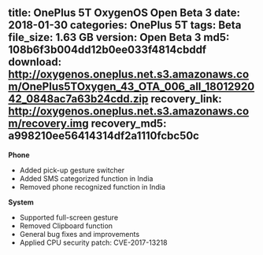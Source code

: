 title: OnePlus 5T OxygenOS Open Beta 3
date: 2018-01-30
categories: OnePlus 5T
tags: Beta
file_size: 1.63 GB
version: Open Beta 3
md5: 108b6f3b004dd12b0ee033f4814cbddf
download: http://oxygenos.oneplus.net.s3.amazonaws.com/OnePlus5TOxygen_43_OTA_006_all_1801292042_0848ac7a63b24cdd.zip
recovery_link: http://oxygenos.oneplus.net.s3.amazonaws.com/recovery.img
recovery_md5: a998210ee56414314df2a1110fcbc50c
---
**Phone**
* Added pick-up gesture switcher
* Added SMS categorized function in India
* Removed phone recognized function in India
 
**System**
* Supported full-screen gesture
* Removed Clipboard function
* General bug fixes and improvements
* Applied CPU security patch: CVE-2017-13218
